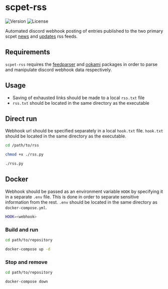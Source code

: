 # scpet-rss
![Version](https://img.shields.io/badge/version-v1.1-blue)
![License](https://img.shields.io/badge/license-GPLv3-orange)

Automated discord webhook posting of entries published to the two primary scpet [news](https://vss.scpet.si/vss/rss.php?sec=news) and [updates](https://vss.scpet.si/vss/rss.php?sec=obvestila) rss feeds.

## Requirements
`scpet-rss` requires the [feedparser](https://github.com/kurtmckee/feedparser) and [ookami](https://github.com/tainn/ookami) packages in order to parse and manipulate discord webhook data respectively.

## Usage
- Saving of exhausted links should be made to a local `rss.txt` file
- `rss.txt` should be located in the same directory as the executable

## Direct run
Webhook url should be specified separately in a local `hook.txt` file. `hook.txt` should be located in the same directory as the executable.

```sh
cd /path/to/rss

chmod +x ./rss.py

./rss.py
```

## Docker
Webhook should be passed as an environment variable `HOOK` by specifying it in a separate `.env` file. This is done in order to separate sensitive information from the rest. `.env` should be located in the same directory as `docker-compose.yml`.

```sh
HOOK=<webhook>
```

### Build and run
```sh
cd path/to/repository

docker-compose up -d
```

### Stop and remove
```sh
cd path/to/repository

docker-compose down
```
